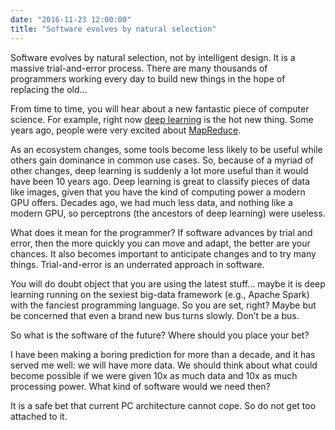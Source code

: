```yaml
---
date: "2016-11-23 12:00:00"
title: "Software evolves by natural selection"
---
```




Software evolves by natural selection, not by intelligent design. It is a massive trial-and-error process. There are many thousands of programmers working every day to build new things in the hope of replacing the old&hellip;

From time to time, you will hear about a new fantastic piece of computer science. For example, right now [deep learning](https://en.wikipedia.org/wiki/Deep_learning) is the hot new thing. Some years ago, people were very excited about [MapReduce](https://en.wikipedia.org/wiki/MapReduce).

As an ecosystem changes, some tools become less likely to be useful while others gain dominance in common use cases. So, because of a myriad of other changes, deep learning is suddenly a lot more useful than it would have been 10 years ago. Deep learning is great to classify pieces of data like images, given that you have the kind of computing power a modern GPU offers. Decades ago, we had much less data, and nothing like a modern GPU, so perceptrons (the ancestors of deep learning) were useless.

What does it mean for the programmer? If software advances by trial and error, then the more quickly you can move and adapt, the better are your chances. It also becomes important to anticipate changes and to try many things. Trial-and-error is an underrated approach in software.

You will do doubt object that you are using the latest stuff&hellip; maybe it is deep learning running on the sexiest big-data framework (e.g., Apache Spark) with the fanciest programming language. So you are set, right? Maybe but be concerned that even a brand new bus turns slowly. Don&rsquo;t be a bus.

So what is the software of the future? Where should you place your bet?

I have been making a boring prediction for more than a decade, and it has served me well: we will have more data. We should think about what could become possible if we were given 10x as much data and 10x as much processing power. What kind of software would we need then?

It is a safe bet that current PC architecture cannot cope. So do not get too attached to it.

